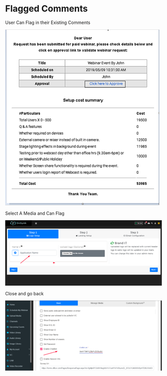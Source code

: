 # Flagged Comments

User Can Flag in their Existing Comments

![](../.gitbook/assets/image%20%2867%29.png)

Select A Media and Can Flag

![](../.gitbook/assets/image%20%28281%29.png)

Close and go back

![](../.gitbook/assets/image%20%28275%29.png)



